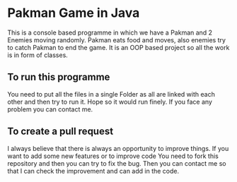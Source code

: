 # Pakman Game in Java

This is a console based programme in which we have a Pakman and 2 Enemies moving randomly. Pakman eats food and moves, also enemies try to catch Pakman to end the game. It is an OOP based project so all the work is in form of classes.

## To run this programme
You need to put all the files in a single Folder as all are linked with each other and then try to run it. Hope so it would run finely. If you face any problem you can contact me.

## To create a pull request
I always believe that there is always an opportunity to improve things. If you want to add some new features or to improve code You need to fork this repository and then you can try to fix the bug. Then you can contact me so that I can check the improvement and can add in the code.
